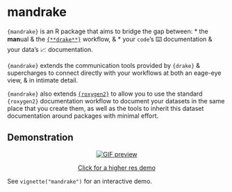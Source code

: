 
<!-- README.md is generated from README.Rmd. Edit that file & knit to generate README -->

mandrake
========

`{mandrake}` is an R package that aims to bridge the gap between: \* the
**man**ual & the [`{**drake**}`](https://github.com/ropensci/drake)
workflow, & \* your `code`’s ⌨️ documentation & your data’s 📈
documentation.

`{mandrake}` extends the communication tools provided by `{drake}` &
supercharges to connect directly with your workflows at both an eage-eye
view, & in intimate detail.

`{mandrake}` also extends
[`{roxygen2}`](https://github.com/r-lib/roxygen2/) to allow you to use
the standard `{roxygen2}` documentation workflow to document your
datasets in the same place that you create them, as well as the tools to
inherit this dataset documentation around packages with minimal effort.

Demonstration
-------------

<center>
<a href="https://giant.gfycat.com/RipePersonalBorzoi.webm">
<img src="https://thumbs.gfycat.com/RipePersonalBorzoi-size_restricted.gif" class="img-fluid" alt="GIF preview">
<p>
Click for a higher res demo
</p>
</a>
</center>

See `vignette("mandrake")` for an interactive demo.
